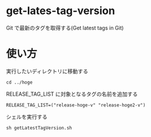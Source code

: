 # get-lates-tag-version

Git で最新のタグを取得する(Get latest tags in Git)

# 使い方

実行したいディレクトリに移動する

```
cd ../hoge
```

RELEASE_TAG_LIST に対象となるタグの名前を追加する

```
RELEASE_TAG_LIST=("release-hoge-v" "release-hoge2-v")
```

シェルを実行する

```
sh getLatestTagVersion.sh
```
